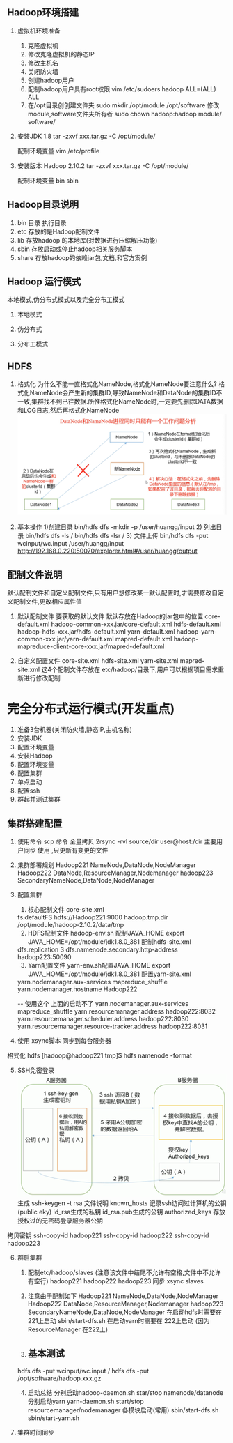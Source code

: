 ## Hadoop环境搭建
1. 虚拟机环境准备
    1) 克隆虚拟机
    2) 修改克隆虚拟机的静态IP
    3) 修改主机名
    4) 关闭防火墙
    5) 创建hadoop用户
    6) 配制hadoop用户具有root权限
    vim /etc/sudoers 
    hadoop ALL=(ALL) ALL
    7) 在/opt目录创创建文件夹
    sudo mkdir /opt/module /opt/software
    修改module,software文件夹所有者
    sudo chown hadoop:hadoop module/ software/

2. 安装JDK 1.8
    tar -zxvf xxx.tar.gz -C /opt/module/

    配制环境变量
    vim /etc/profile

3. 安装版本 Hadoop 2.10.2
    tar -zxvf xxx.tar.gz -C /opt/module/

    配制环境变量
    bin
    sbin

## Hadoop目录说明
1. bin 目录 执行目录
2. etc 存放的是Hadoop配制文件
3. lib 存放hadoop 的本地库(对数据进行压缩解压功能)
4. sbin 存放启动或停止hadoop相关服务脚本
5. share 存放hadoop的依赖jar包,文档,和官方案例

## Hadoop 运行模式
本地模式,伪分布式模式以及完全分布工模式
1. 本地模式

2. 伪分布式

3. 分布工模式


## HDFS
1. 格式化
    为什么不能一直格式化NameNode,格式化NameNode要注意什么?
    格式化NameNode会产生新的集群ID,导致NameNode和DataNode的集群ID不一致,集群找不到已往数据.所惟格式化NameNode时,一定要先删除DATA数据
    和LOG日志,然后再格式化NameNode
![!\[Alt text\](image.png)](imgs/DataNode-NameNode.png)

2. 基本操作
    1)创建目录
    bin/hdfs dfs -mkdir -p /user/huangg/input
    2) 列出目录
    bin/hdfs dfs -ls /
    bin/hdfs dfs -lsr /
    3) 文件上传
    bin/hdfs dfs -put wcinput/wc.input /user/huangg/input
    http://192.168.0.220:50070/explorer.html#/user/huangg/output

## 配制文件说明
默认配制文件和自定义配制文件,只有用户想修改某一默认配置时,才需要修改自定义配制文件,更改相应属性值
1. 默认配制文件
    要获取的默认文件    默认存放在Hadoop的jar包中的位置
    core-default.xml    hadoop-common-xxx.jar/core-default.xml
    hdfs-default.xml    hadoop-hdfs-xxx.jar/hdfs-default.xml
    yarn-default.xml    hadoop-yarn-common-xxx.jar/yarn-default.xml
    mapred-default.xml  hadoop-mapreduce-client-core-xxx.jar/mapred-default.xml

2. 自定义配置文件
    core-site.xml
    hdfs-site.xml
    yarn-site.xml
    mapred-site.xml 
    这4个配制文件存放在 etc/hadoop/目录下,用户可以根据项目需求重新进行修改配制


# 完全分布式运行模式(开发重点)
1. 准备3台机器(关闭防火墙,静态IP,主机名称)
2. 安装JDK
3. 配置环境变量
4. 安装Hadoop
5. 配置环境变量
6. 配置集群
7. 单点启动
8. 配置ssh
9. 群起并测试集群

## 集群搭建配置
1. 使用命令
scp 命令 全量拷贝
2rsync -rvl source/dir user@host:/dir
主要用户同步 使用 ,只更新有变更的文件

2. 集群部署规划
Hadoop221 NameNode,DataNode,NodeManager
Hadoop222 DataNode,ResourceManager,Nodemanager
hadoop223 SecondaryNameNode,DataNode,NodeManager

3. 配置集群
    1) 核心配制文件 core-site.xml
    <configuration>
        <!-- 指定HDFS中NameNode -->
        <property>
            <name>fs.defaultFS</name>
            <value>hdfs://Hadoop221:9000</value>
        </property>
        <!-- 运行时产生文件的存储目录 -->
        <property>
            <name>hadoop.tmp.dir</name>
            <value>/opt/module/hadoop-2.10.2/data/tmp</value>
        </property>
    </configuration>

    2) HDFS配制文件
    hadoop-env.sh 配制JAVA_HOME export JAVA_HOME=/opt/module/jdk1.8.0_381
    配制hdfs-site.xml
    <configuration>
        <!-- 指定HDFS中副本数量 -->
        <property>
            <name>dfs.replication</name>
            <value>3</value>
        </property>
        <!-- 指定Hadoop辅助名称节点主机配置 -->
        <property>
            <name>dfs.namenode.secondary.http-address</name>
            <value>hadoop223:50090</value>
        </property>
    </configuration>

    3) Yarn配置文件
    yarn-env.sh配置JAVA_HOME export JAVA_HOME=/opt/module/jdk1.8.0_381
    配置yarn-site.xml
    <configuration>
        <!-- Reducer 获取数据的方式 -->
        <property>
            <name>yarn.nodemanager.aux-services</name>
            <value>mapreduce_shuffle</value>
        </property>
        <!-- 指定YARN的ResourceManager的地址 -->
        <property>
            <name>yarn.nodemanager.hostname</name>
            <value>Hadoop222</value>
        </property>
    </configuration>

    -- 使用这个 上面的启动不了
    <configuration>
        <property>
            <name>yarn.nodemanager.aux-services</name>
            <value>mapreduce_shuffle</value>
        </property>
        <property>
            <name>yarn.resourcemanager.address</name>
            <value>hadoop222:8032</value>
        </property>
        <property>
            <name>yarn.resourcemanager.scheduler.address</name>
            <value>hadoop222:8030</value>
        </property>
        <property>
            <name>yarn.resourcemanager.resource-tracker.address</name>
            <value>hadoop222:8031</value>
        </property>
    </configuration>




4. 使用 xsync脚本 同步到每台服务器

格式化 hdfs 
[hadoop@hadoop221 tmp]$ hdfs namenode -format


5. SSH免密登录
![!\[Alt text\](image.png)](imgs/SSH.png)
生成 ssh-keygen -t rsa
文件说明
known_hosts 记录ssh访问过计算机的公钥(public eky)
id_rsa生成的私钥
id_rsa.pub生成的公钥
authorized_keys 存放授权过的无密码登录服务器公钥


拷贝密钥
ssh-copy-id hadoop221
ssh-copy-id hadoop222
ssh-copy-id hadoop223

6. 群启集群
   1) 配制etc/hadoop/slaves (注意该文件中结尾不允许有空格,文件中不允许有空行)
    hadoop221
    hadoop222
    hadoop223
    同步 xsync slaves
   2) 注意由于配制如下 
    Hadoop221 NameNode,DataNode,NodeManager
    Hadoop222 DataNode,ResourceManager,Nodemanager
    hadoop223 SecondaryNameNode,DataNode,NodeManager
    在启动hdfs时需要在 221上启动 sbin/start-dfs.sh
    在启动yarn时需要在 222上启动 (因为ResourceManager 在222上)

    3) ## 基本测试
    hdfs dfs -put wcinput/wc.input /
    hdfs dfs -put /opt/software/hadoop.xxx.gz

    4) 启动总结
    分别启动hadoop-daemon.sh star/stop namenode/datanode
    分别启动yarn yarn-daemon.sh start/stop resourcemanager/nodemanager
    各模块启动(常用)
    sbin/start-dfs.sh 
    sbin/start-yarn.sh
7. 集群时间同步












